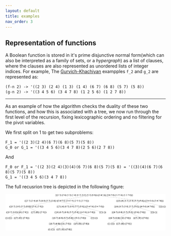 ```yaml
---
layout: default
title: examples
nav_order: 3
---
```

## Representation of functions
A Boolean function is stored in it's prime disjunctive normal form(which can also be interpreted as a family of sets, or a *hypergraph*) as a list of clauses, where the clauses are also represented as unordered lists of
integer indices. For example, The [Gurvich-Khachiyan](https://www.sciencedirect.com/science/article/pii/S0012365X96000908) exampples `f_2` and `g_2` are represented as:
```
(f-n 2) -> '((2 3) (2 4) (1 3) (1 4) (6 7) (6 8) (5 7) (5 8))
(g-n 2) -> '((3 4 5 6) (3 4 7 8) (1 2 5 6) (1 2 7 8))
```
---
As an example of how the algorithm checks the duality of these two functions, and how this is associated with a tree, we now run through the first level of the recursion, fixing lexicographic ordering and no filtering for the pivot variables.

We first split on 1 to get two subproblems:
```
F_1 = '((2 3)(2 4)(6 7)(6 8)(5 7)(5 8))
G_0 or G_1 = '((3 4 5 6)(3 4 7 8)(2 5 6)(2 7 8))
```
And
```
F_0 or F_1 = '((2 3)(2 4)(3)(4)(6 7)(6 8)(5 7)(5 8) = '((3)(4)(6 7)(6 8)(5 7)(5 8))
G_1 = '((3 4 5 6)(3 4 7 8))
```

The full recusrion tree is depicted in the following figure:

![recursion tree generated by statgen.rkt ](https://github.com/parsa-salimi/DualityOfFunction/blob/master/docs/example-tree.png "Recursion tree for f-2/g-2")

